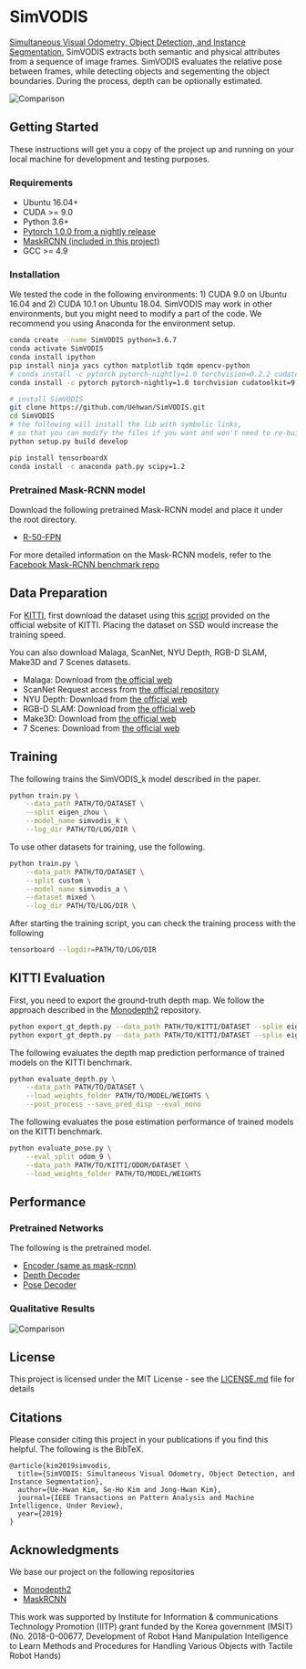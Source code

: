 # SimVODIS
[Simultaneous Visual Odometry, Object Detection, and Instance Segmentation.](https://arxiv.org/abs/1911.05939)
SimVODIS extracts both semantic and physical attributes from a sequence of image frames. SimVODIS evaluates the relative pose between frames, while detecting objects and segementing the object boundaries. During the process, depth can be optionally estimated.

![Comparison](./figures/comparison_people.png)

## Getting Started

These instructions will get you a copy of the project up and running on your local machine for development and testing purposes.

### Requirements

* Ubuntu 16.04+
* CUDA >= 9.0
* Python 3.6+
* [Pytorch 1.0.0 from a nightly release](https://pytorch.org/get-started/previous-versions/)
* [MaskRCNN (included in this project)](https://github.com/facebookresearch/maskrcnn-benchmark)
* GCC >= 4.9

### Installation

We tested the code in the following environments: 1) CUDA 9.0 on Ubuntu 16.04 and 2) CUDA 10.1 on Ubuntu 18.04. SimVODIS may work in other environments, but you might need to modify a part of the code. We recommend you using Anaconda for the environment setup.

```bash
conda create --name SimVODIS python=3.6.7
conda activate SimVODIS
conda install ipython
pip install ninja yacs cython matplotlib tqdm opencv-python
# conda install -c pytorch pytorch-nightly=1.0 torchvision=0.2.2 cudatoolkit=10.0
conda install -c pytorch pytorch-nightly=1.0 torchvision cudatoolkit=9.0

# install SimVODIS
git clone https://github.com/Uehwan/SimVODIS.git
cd SimVODIS
# the following will install the lib with symbolic links,
# so that you can modify the files if you want and won't need to re-build it
python setup.py build develop

pip install tensorboardX
conda install -c anaconda path.py scipy=1.2
```

### Pretrained Mask-RCNN model

Download the following pretrained Mask-RCNN model and place it under the root directory.
- [R-50-FPN](https://download.pytorch.org/models/maskrcnn/e2e_mask_rcnn_R_50_FPN_1x.pth)

For more detailed information on the Mask-RCNN models, refer to the [Facebook Mask-RCNN benchmark repo](https://github.com/facebookresearch/maskrcnn-benchmark/blob/master/MODEL_ZOO.md)


## Data Preparation

For [KITTI](http://www.cvlibs.net/datasets/kitti/raw_data.php), first download the dataset using this [script](http://www.cvlibs.net/download.php?file=raw_data_downloader.zip) provided on the official website of KITTI. Placing the dataset on SSD would increase the training speed.

You can also download Malaga, ScanNet, NYU Depth, RGB-D SLAM, Make3D and 7 Scenes datasets.
- Malaga: Download from [the official web](https://www.mrpt.org/MalagaUrbanDataset)
- ScanNet Request access from [the official repository](https://github.com/ScanNet/ScanNet)
- NYU Depth: Download from [the official web](https://cs.nyu.edu/~silberman/datasets/nyu_depth_v2.html)
- RGB-D SLAM: Download from [the official web](https://vision.in.tum.de/data/datasets/rgbd-dataset/download)
- Make3D: Download from [the official web](http://make3d.cs.cornell.edu/)
- 7 Scenes: Download from [the official web](https://www.microsoft.com/en-us/research/project/rgb-d-dataset-7-scenes/)

## Training
The following trains the SimVODIS_k model described in the paper.
```bash
python train.py \
    --data_path PATH/TO/DATASET \
    --split eigen_zhou \
    --model_name simvodis_k \
    --log_dir PATH/TO/LOG/DIR \
```

To use other datasets for training, use the following.
```bash
python train.py \
    --data_path PATH/TO/DATASET \
    --split custom \
    --model_name simvodis_a \
    --dataset mixed \
    --log_dir PATH/TO/LOG/DIR \
```

After starting the training script, you can check the training process with the following
```bash
tensorboard --logdir=PATH/TO/LOG/DIR
```

## KITTI Evaluation
First, you need to export the ground-truth depth map. We follow the approach described in the [Monodepth2](https://github.com/nianticlabs/monodepth2) repository.
```bash
python export_gt_depth.py --data_path PATH/TO/KITTI/DATASET --splie eigen
python export_gt_depth.py --data_path PATH/TO/KITTI/DATASET --splie eigen_benchmark
```

The following evaluates the depth map prediction performance of trained models on the KITTI benchmark.
```bash
python evaluate_depth.py \
    --data_path PATH/TO/DATASET \
    --load_weights_folder PATH/TO/MODEL/WEIGHTS \
    --post_process --save_pred_disp --eval_mono 
```

The following evaluates the pose estimation performance of trained models on the KITTI benchmark.
```bash
python evaluate_pose.py \
    --eval_split odom_9 \
    --data_path PATH/TO/KITTI/ODOM/DATASET \
    --load_weights_folder PATH/TO/MODEL/WEIGHTS
```

## Performance

### Pretrained Networks
The following is the pretrained model.
- [Encoder (same as mask-rcnn)](https://drive.google.com/file/d/1vWJQkYL8y3UQLG-gl-IcVTC9aMlMd5b7/view?usp=sharing)
- [Depth Decoder](https://drive.google.com/file/d/1Al6vkNDPpDd7i90Ly2uGPPddlzhpuMKI/view?usp=sharing)
- [Pose Decoder](https://drive.google.com/file/d/1BybvE2seYwDy9VsFlxodSXNl3q8pYI4w/view?usp=sharing)

### Qualitative Results
![Comparison](./figures/comparison_qualitative.png)


## License

This project is licensed under the MIT License - see the [LICENSE.md](LICENSE.md) file for details

## Citations

Please consider citing this project in your publications if you find this helpful.
The following is the BibTeX.

```
@article{kim2019simvodis,
  title={SimVODIS: Simultaneous Visual Odometry, Object Detection, and Instance Segmentation},
  author={Ue-Hwan Kim, Se-Ho Kim and Jong-Hwan Kim},
  journal={IEEE Transactions on Pattern Analysis and Machine Intelligence, Under Review},
  year={2019}
}
```

## Acknowledgments

We base our project on the following repositories
* [Monodepth2](https://github.com/nianticlabs/monodepth2)
* [MaskRCNN](https://github.com/facebookresearch/maskrcnn-benchmark)

This work was supported by Institute for Information & communications Technology Promotion (IITP) grant funded by the Korea government (MSIT) (No. 2018-0-00677, Development of Robot Hand Manipulation Intelligence to Learn Methods and Procedures for Handling Various Objects with Tactile Robot Hands)
